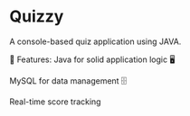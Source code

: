# Quizzy
A console-based quiz application using JAVA.

🔹 Features:
Java for solid application logic 🖥️

MySQL for data management 🗄️

Real-time score tracking

